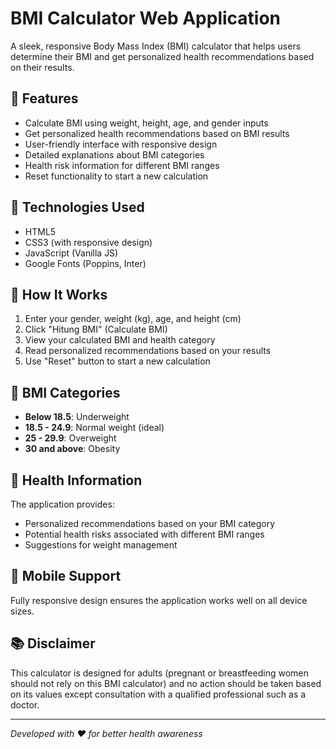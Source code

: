 # BMI Calculator Web Application

A sleek, responsive Body Mass Index (BMI) calculator that helps users determine their BMI and get personalized health recommendations based on their results.

## 🌟 Features

- Calculate BMI using weight, height, age, and gender inputs
- Get personalized health recommendations based on BMI results
- User-friendly interface with responsive design
- Detailed explanations about BMI categories
- Health risk information for different BMI ranges
- Reset functionality to start a new calculation

## 📱 Technologies Used

- HTML5
- CSS3 (with responsive design)
- JavaScript (Vanilla JS)
- Google Fonts (Poppins, Inter)

## 🧮 How It Works

1. Enter your gender, weight (kg), age, and height (cm)
2. Click "Hitung BMI" (Calculate BMI)
3. View your calculated BMI and health category
4. Read personalized recommendations based on your results
5. Use "Reset" button to start a new calculation

## 🏥 BMI Categories

- **Below 18.5**: Underweight
- **18.5 - 24.9**: Normal weight (ideal)
- **25 - 29.9**: Overweight
- **30 and above**: Obesity

## 📝 Health Information

The application provides:

- Personalized recommendations based on your BMI category
- Potential health risks associated with different BMI ranges
- Suggestions for weight management

## 📲 Mobile Support

Fully responsive design ensures the application works well on all device sizes.

## 📚 Disclaimer

This calculator is designed for adults (pregnant or breastfeeding women should not rely on this BMI calculator) and no action should be taken based on its values except consultation with a qualified professional such as a doctor.

---

_Developed with ❤️ for better health awareness_
